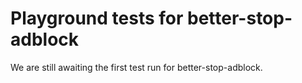 # Playground tests for better-stop-adblock
We are still awaiting the first test run for better-stop-adblock.
